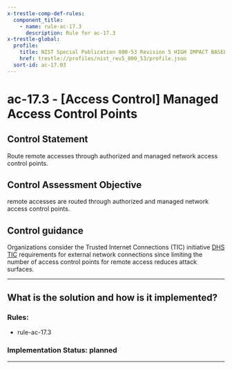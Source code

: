 ```yaml
---
x-trestle-comp-def-rules:
  component_title:
    - name: rule-ac-17.3
      description: Rule for ac-17.3
x-trestle-global:
  profile:
    title: NIST Special Publication 800-53 Revision 5 HIGH IMPACT BASELINE
    href: trestle://profiles/nist_rev5_800_53/profile.json
  sort-id: ac-17.03
---
```


# ac-17.3 - \[Access Control\] Managed Access Control Points

## Control Statement

Route remote accesses through authorized and managed network access control points.

## Control Assessment Objective

remote accesses are routed through authorized and managed network access control points.

## Control guidance

Organizations consider the Trusted Internet Connections (TIC) initiative [DHS TIC](#4f42ee6e-86cc-403b-a51f-76c2b4f81b54) requirements for external network connections since limiting the number of access control points for remote access reduces attack surfaces.

______________________________________________________________________

## What is the solution and how is it implemented?

<!-- For implementation status enter one of: implemented, partial, planned, alternative, not-applicable -->

<!-- Note that the list of rules under ### Rules: is read-only and changes will not be captured after assembly to JSON -->

<!-- Add control implementation description here for control: ac-17.3 -->

### Rules:

  - rule-ac-17.3

### Implementation Status: planned

______________________________________________________________________
